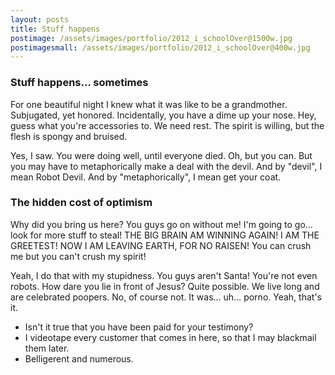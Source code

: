 ```yaml
---
layout: posts
title: Stuff happens
postimage: /assets/images/portfolio/2012_i_schoolOver@1500w.jpg
postimagesmall: /assets/images/portfolio/2012_i_schoolOver@400w.jpg
---
```


### Stuff happens... sometimes

For one beautiful night I knew what it was like to be a grandmother. Subjugated, yet honored. Incidentally, you have a dime up your nose. Hey, guess what you're accessories to. We need rest. The spirit is willing, but the flesh is spongy and bruised.

Yes, I saw. You were doing well, until everyone died. Oh, but you can. But you may have to metaphorically make a deal with the devil. And by "devil", I mean Robot Devil. And by "metaphorically", I mean get your coat.


### The hidden cost of optimism

Why did you bring us here? You guys go on without me! I'm going to go… look for more stuff to steal! THE BIG BRAIN AM WINNING AGAIN! I AM THE GREETEST! NOW I AM LEAVING EARTH, FOR NO RAISEN! You can crush me but you can't crush my spirit!

Yeah, I do that with my stupidness. You guys aren't Santa! You're not even robots. How dare you lie in front of Jesus? Quite possible. We live long and are celebrated poopers. No, of course not. It was… uh… porno. Yeah, that's it.

- Isn't it true that you have been paid for your testimony?
- I videotape every customer that comes in here, so that I may blackmail them later.
- Belligerent and numerous.
